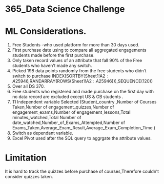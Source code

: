 # 365_Data Science Challenge
# ML Considerations. 

  1. Free Students -who used platform for more than 30 days used.
  2. First purchase date using to compare all aggregated  engagements students made before the first purchase.
  3. Only taken record values of an attribute that fall 90% of the Free students who haven’t made any switch.
  4. Picked 198 data points randomly from the free students who didn’t switch to purchase  INDEX(SORTBY(Sheet1!A$2:A$25946,RANDARRAY(ROWS(Sheet1!A$2:A$25946))),SEQUENCE(120))  
  5. Over all DS 370.
  6. Free students who registered and made purchase on the first day with no data record are excluded except US & GB students .
  7. 11 Independent variable Selected  (Student_country ,Number of Courses Taken,Number of engagement_quizzes,Number of engagement_exams,Number of engagement_lessons,Total  minutes_watched,Total Number of date_watched,Number_of_Exams_Attempted,Number of Exams_Taken,Average_Exam_Result,Average_Exam_Completion_Time.)     
  8. Switch as dependant variable.
  9. Excel Pivot used after the SQL query to aggrgate the attribute values.
 
# Limitation

 It is hard to track the quizzes before purchase of courses,Therefore couldn’t consider quizzes taken. 

